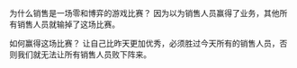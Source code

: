 为什么销售是一场零和博弈的游戏比赛？
因为以为销售人员赢得了业务，其他所有销售人员就输掉了这场比赛。

如何赢得这场比赛？
让自己比昨天更加优秀，必须胜过今天所有的销售人员，否则我们就无法让所有销售人员败下阵来。
